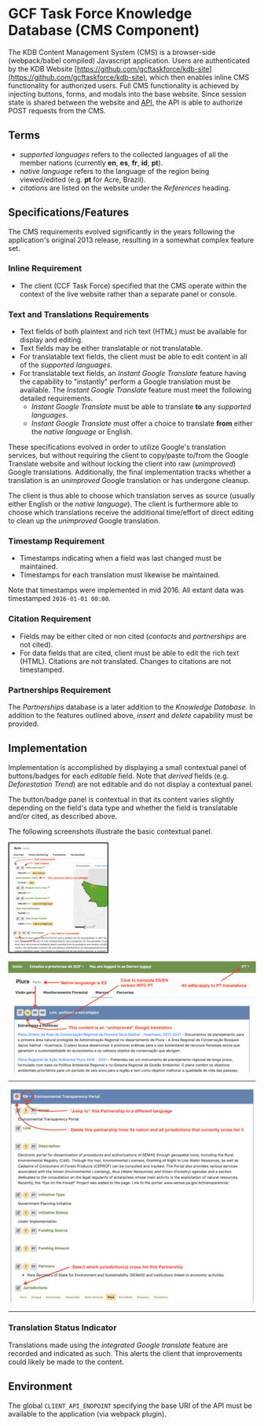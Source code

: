 # GCF Task Force Knowledge Database (CMS Component)

The KDB Content Management System (CMS) is a browser-side (webpack/babel compiled) Javascript application. Users are authenticated by the KDB Website [https://github.com/gcftaskforce/kdb-site](https://github.com/gcftaskforce/kdb-site), which then enables inline CMS functionality for authorized users. Full CMS functionality is achieved by injecting buttons, forms, and modals into the base website. Since session state is shared between the website and [API](https://github.com/gcftaskforce/kdb-api), the API is able to authorize POST requests from the CMS.

## Terms

- *supported languages* refers to the collected languages of all the member nations (currently **en**, **es**, **fr**, **id**, **pt**).
- *native language* refers to the language of the region being viewed/edited (e.g. **pt** for Acre, Brazil).
- *citations* are listed on the website under the *References* heading.

## Specifications/Features

The CMS requirements evolved significantly in the years following the application's original 2013 release, resulting in a somewhat complex feature set.

### Inline Requirement

- The client (CCF Task Force) specified that the CMS operate within the context of the live website rather than a separate panel or console.

### Text and Translations Requirements

- Text fields of both plaintext and rich text (HTML) must be available for display and editing.
- Text fields may be either translatable or not translatable.
- For translatable text fields, the client must be able to edit content in all of the *supported languages*.
- For translatable text fields, an *Instant Google Translate* feature having the capability to "instantly" perform a Google translation must be available. The *Instant Google Translate* feature must meet the following detailed requirements.
  - *Instant Google Translate* must be able to translate **to** any *supported languages*.
  - *Instant Google Translate* must offer a choice to translate **from** either the *native language* or English.

These specifications evolved in order to utilize Google's translation services, but without requiring the client to copy/paste to/from the Google Translate website and without locking the client into raw (*unimproved*) Google translations. Additionally, the final implementation tracks whether a translation is an *unimproved* Google translation or has undergone cleanup.

The client is thus able to choose which translation serves as source (usually either English or the *native language*). The client is furthermore able to choose which translations receive the additional time/effort of direct editing to clean up the *unimproved* Google translation.

### Timestamp Requirement

- Timestamps indicating when a field was last changed must be maintained.
- Timestamps for each translation must likewise be maintained.

Note that timestamps were implemented in mid 2016. All extant data was timestamped `2016-01-01 00:00`.

### Citation Requirement

- Fields may be either cited or non cited (*contacts* and *partnerships* are not cited).
- For data fields that are cited, client must be able to edit the rich text (HTML). Citations are not translated. Changes to citations are not timestamped.

### Partnerships Requirement

The *Partnerships* database is a later addition to the *Knowledge Database*. In addition to the features outlined above, *insert* and *delete* capability must be provided.

## Implementation

Implementation is accomplished by displaying a small contextual panel of buttons/badges for each *editable* field. Note that *derived* fields (e.g. *Deforestation Trend*) are not editable and do not display a contextual panel.

The button/badge panel is contextual in that its content varies slightly depending on the field's data type and whether the field is translatable and/or cited, as described above.

The following screenshots illustrate the basic contextual panel.

<img src="/public/images/screenshots/cms_base.png" alt="General Editing" style="width:200px; border: 2px solid #333;"/>

![Text Editing](/public/images/screenshots/cms_text.png)

___

![Partnership Overview](/public/images/screenshots/cms_partnership_overview.png)

___

<!-- Furthermore, using the

1. Speakers of the *native language* submit or enter content.
2. The *Instant Google Translate* feature is then used to derive an English version.
3. The English version can then be edited and cleaned up by an English speaker.
4. All other supported languages can be translated using the *integrated Google translate* feature. -->

### Translation Status Indicator

Translations made using the *integrated Google translate* feature are recorded and indicated as such. This alerts the client that improvements could likely be made to the content.

## Environment

The global `CLIENT_API_ENDPOINT` specifying the base URI of the API must be available to the application (via webpack plugin).
